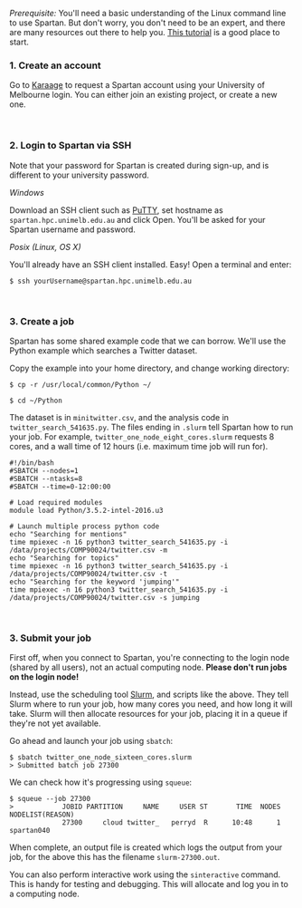 
*Prerequisite:* You'll need a basic understanding of the Linux command line to use Spartan. But don't worry, you don't need to be an expert, and there are many resources out there to help you. [This tutorial](http://www.ee.surrey.ac.uk/Teaching/Unix/) is a good place to start.



### 1. Create an account

Go to [Karaage](https://dashboard.hpc.unimelb.edu.au/karaage) to request a Spartan account using your University of Melbourne login. You can either join an existing project, or create a new one.

<br>


### 2. Login to Spartan via SSH
Note that your password for Spartan is created during sign-up, and is different to your university password.

*Windows*

Download an SSH client such as [PuTTY](http://www.putty.org/), set hostname as `spartan.hpc.unimelb.edu.au`  and click Open. You'll be asked for your Spartan username and password.


*Posix (Linux, OS X)*

You'll already have an SSH client installed. Easy! Open a terminal and enter:

```$ ssh yourUsername@spartan.hpc.unimelb.edu.au```

<br>


### 3. Create a job

Spartan has some shared example code that we can borrow. We'll use the Python example which searches a Twitter dataset.

Copy the example into your home directory, and change working directory:

```$ cp -r /usr/local/common/Python ~/ ```

```$ cd ~/Python```

The dataset is in ```minitwitter.csv```, and the analysis code in ```twitter_search_541635.py```. The files ending in ```.slurm``` tell Spartan how to run your job. For example, ```twitter_one_node_eight_cores.slurm``` requests 8 cores, and a wall time of 12 hours (i.e. maximum time job will run for).


```
#!/bin/bash
#SBATCH --nodes=1
#SBATCH --ntasks=8
#SBATCH --time=0-12:00:00

# Load required modules
module load Python/3.5.2-intel-2016.u3

# Launch multiple process python code
echo "Searching for mentions"
time mpiexec -n 16 python3 twitter_search_541635.py -i /data/projects/COMP90024/twitter.csv -m
echo "Searching for topics"
time mpiexec -n 16 python3 twitter_search_541635.py -i /data/projects/COMP90024/twitter.csv -t
echo "Searching for the keyword 'jumping'"
time mpiexec -n 16 python3 twitter_search_541635.py -i /data/projects/COMP90024/twitter.csv -s jumping
```

<br>

### 3. Submit your job

First off, when you connect to Spartan, you're connecting to the login node (shared by all users), not an actual computing node. **Please don't run jobs on the login node!**

Instead, use the scheduling tool [Slurm](http://slurm.schedmd.com/), and scripts like the above. They tell Slurm where to run your job, how many cores you need, and how long it will take. Slurm will then allocate resources for your job, placing it in a queue if they're not yet available.

Go ahead and launch your job using `sbatch`:

```
$ sbatch twitter_one_node_sixteen_cores.slurm
> Submitted batch job 27300
```

We can check how it's progressing using `squeue`:
```
$ squeue --job 27300
>            JOBID PARTITION     NAME     USER ST       TIME  NODES NODELIST(REASON)
             27300     cloud twitter_   perryd  R      10:48      1 spartan040
```

When complete, an output file is created which logs the output from your job, for the above this has the filename `slurm-27300.out`.

You can also perform interactive work using the ```sinteractive``` command. This is handy for testing and debugging. This will allocate and log you in to a computing node.

